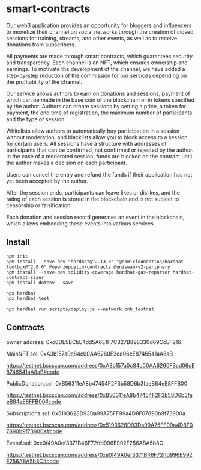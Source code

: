 # smart-contracts

Our web3 application provides an opportunity for bloggers and influencers to monetize their channel on social networks through the creation of closed sessions for training, streams, and other events, as well as to receive donations from subscribers.

All payments are made through smart contracts, which guarantees security and transparency. Each channel is an NFT, which ensures ownership and earnings. To motivate the development of the channel, we have added a step-by-step reduction of the commission for our services depending on the profitability of the channel.

Our service allows authors to earn on donations and sessions, payment of which can be made in the base coin of the blockchain or in tokens specified by the author. Authors can create sessions by setting a price, a token for payment, the end time of registration, the maximum number of participants and the type of session.

Whitelists allow authors to automatically buy participation in a session without moderation, and blacklists allow you to block access to a session for certain users. All sessions have a structure with addresses of participants that can be confirmed, not confirmed or rejected by the author. In the case of a moderated session, funds are blocked on the contract until the author makes a decision on each participant.

Users can cancel the entry and refund the funds if their application has not yet been accepted by the author.

After the session ends, participants can leave likes or dislikes, and the rating of each session is stored in the blockchain and is not subject to censorship or falsification.

Each donation and session record generates an event in the blockchain, which allows embedding these events into various services.

##

## Install

```shell
npm init
npm install --save-dev "hardhat@^2.13.0" "@nomicfoundation/hardhat-toolbox@^2.0.0" @openzeppelin/contracts @uniswap/v2-periphery
npm install --save-dev solidity-coverage hardhat-gas-reporter hardhat-contract-sizer
npm install dotenv --save

npx hardhat
npx hardhat test

npx hardhat run scripts/deploy.js --network bnb_testnet
```

## Contracts

owner address: 0xc0DE5BCbE4dd5A6E1F7C827B898330d69CcEF216

MainNFT.sol: 0xA3b157a0c84c00AA6260F3cd06cE8746541aA8aB

https://testnet.bscscan.com/address/0xA3b157a0c84c00AA6260F3cd06cE8746541aA8aB#code

PublicDonation.sol: 0xB56311eA8b47454F2F3b58D6b3faeB84eE8FFB00

https://testnet.bscscan.com/address/0xB56311eA8b47454F2F3b58D6b3faeB84eE8FFB00#code

Subscriptions.sol: 0x5193628D93Da99A75FF99a4D8F07890b9f73900a

https://testnet.bscscan.com/address/0x5193628D93Da99A75FF99a4D8F07890b9f73900a#code

Eventf.sol: 0xe0f49A0ef3371B46F72ffd996E992F256ABA5b8C

https://testnet.bscscan.com/address/0xe0f49A0ef3371B46F72ffd996E992F256ABA5b8C#code
